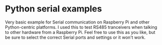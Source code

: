 # Python serial examples
Very basic example for Serial communication on Raspberry Pi and other Python-centric platforms. I used this to test RS485 tranceivers when talking to other hardware from a Raspberry Pi. Feel free to use this as you like, but be sure to select the correct Serial ports and settings or it won't work.
